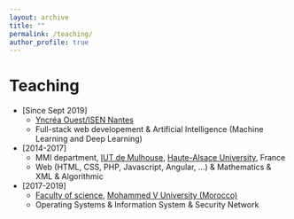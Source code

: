 ```yaml
---
layout: archive
title: ""
permalink: /teaching/
author_profile: true
---
```

Teaching
======
* [Since Sept 2019]
  * [Yncréa Ouest/ISEN Nantes](https://isen-nantes.fr/)
  * Full-stack web developement & Artificial Intelligence (Machine Learning and Deep Learning)
* [2014-2017] 
  * MMI department, [IUT de Mulhouse](http://www.iutmulhouse.uha.fr/), [Haute-Alsace University](https://www.uha.fr/), France
  * Web (HTML, CSS, PHP, Javascript, Angular, ...) & Mathematics & XML & Algorithmic
* [2017-2019] 
  * [Faculty of science](http://www.fsr.ac.ma/), [Mohammed V University (Morocco)](www.um5.ac.ma/)
  * Operating Systems & Information System & Security Network

